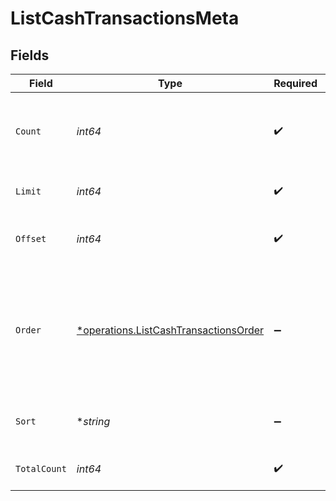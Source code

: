# ListCashTransactionsMeta


## Fields

| Field                                                                                         | Type                                                                                          | Required                                                                                      | Description                                                                                   |
| --------------------------------------------------------------------------------------------- | --------------------------------------------------------------------------------------------- | --------------------------------------------------------------------------------------------- | --------------------------------------------------------------------------------------------- |
| `Count`                                                                                       | *int64*                                                                                       | :heavy_check_mark:                                                                            | Count of the resources returned in the response.                                              |
| `Limit`                                                                                       | *int64*                                                                                       | :heavy_check_mark:                                                                            | Total limit of the response.                                                                  |
| `Offset`                                                                                      | *int64*                                                                                       | :heavy_check_mark:                                                                            | Amount of resource to offset in the response.                                                 |
| `Order`                                                                                       | [*operations.ListCashTransactionsOrder](../../models/operations/listcashtransactionsorder.md) | :heavy_minus_sign:                                                                            | The ordering of the response.<br/>* ASC - Ascending order<br/>* DESC - Descending order       |
| `Sort`                                                                                        | **string*                                                                                     | :heavy_minus_sign:                                                                            | The field that the list is sorted by.                                                         |
| `TotalCount`                                                                                  | *int64*                                                                                       | :heavy_check_mark:                                                                            | Total count of all the resources.                                                             |